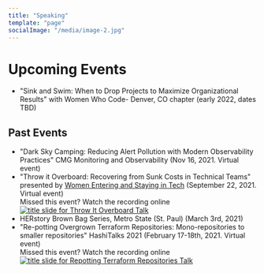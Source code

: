 ```yaml
---
title: "Speaking"
template: "page"
socialImage: "/media/image-2.jpg"
---
```

# Upcoming Events
 * "Sink and Swim: When to Drop Projects to Maximize Organizational Results" with Women Who Code- Denver, CO chapter (early 2022, dates TBD)
 
## Past Events
 * "Dark Sky Camping: Reducing Alert Pollution with Modern Observability Practices" CMG Monitoring and Observability (Nov 16, 2021. Virtual event)
 * "Throw it Overboard: Recovering from Sunk Costs in Technical Teams" presented by <a href="https://www.joinwest.org/" target="_blank">Women Entering and Staying in Tech</a> (September 22, 2021. Virtual event)<br>
   Missed this event? Watch the recording online
   <a href="https://www.youtube.com/watch?v=RT3kUn3xpvI" target="_blank">![title slide for Throw It Overboard Talk](/media/no-sunk-costs.png)</a>
 * HERstory Brown Bag Series, Metro State (St. Paul) (March 3rd, 2021)
 * "Re-potting Overgrown Terraform Repositories: Mono-repositories to smaller repositories" HashiTalks 2021 (February 17-18th, 2021. Virtual event)<br>
   Missed this event? Watch the recording online
   <a href="https://www.youtube.com/watch?v=hLlxOzA3wh8" target="_blank">![title slide for Repotting Terraform Repositories Talk](/media/repotting-overgrown-terraform.png)</a>